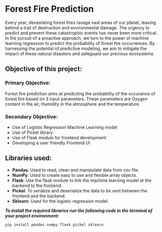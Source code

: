 # Forest Fire Prediction
Every year, devastating forest fires ravage vast areas of our planet, leaving behind a trail of destruction and environmental damage. The urgency to predict and prevent these catastrophic events has never been more critical. In the pursuit of a proactive approach, we turn to the power of machine learning regression to predict the probability of forest fire occurrences. By harnessing the potential of predictive modeling, we aim to mitigate the impact of these natural disasters and safeguard our precious ecosystems.

## Objective of this project:
### Primary Objective:
Forest fire prediction aims at predicting the probability of the occurance of forest fire based on 3 input parameters. These parameters are Oxygen content in the air, Humidity in the atmosphere and the temperature. 
### Secondary Objective:
* Use of Logistic Regression Machine Learning model
* Use of Pickel library
* Use of Flask module for frontend development
* Developing a user friendly Frontend UI

## Libraries used:
* **Pandas**: Used to read, clean and manipulate data from csv file.
* **NumPy**: Used to create easy to use and flexible array objects.
* **Flask**: Use the flask module to link the machine learning model at the backend to the frontend.
* **Pickel**: To serialize and deserialize the data to be sent between the frontend and the backend.
* **Sklearn**: Used for the logistic regression model.

***To install the required libraries run the following code in the terminal of your project environment:***
```
pip install pandas numpy flask pickel sklearn
```
